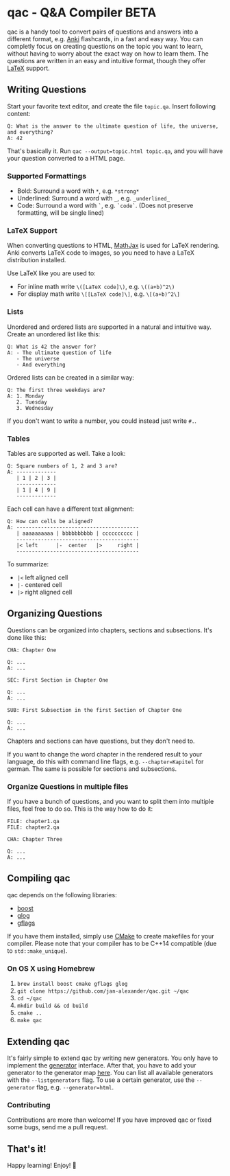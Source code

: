 # qac - Q&A Compiler BETA

qac is a handy tool to convert pairs of questions and answers into a different format, e.g. [Anki](http://ankisrs.net/) flashcards, in a fast
and easy way. You can completly focus on creating questions on the topic you want to learn, without having to worry
about the exact way on how to learn them. The questions are written in an easy and intuitive format, though they offer [LaTeX](https://en.wikipedia.org/wiki/LaTeX) support.

## Writing Questions

Start your favorite text editor, and create the file `topic.qa`. Insert following content:

```
Q: What is the answer to the ultimate question of life, the universe, and everything?
A: 42
```

That's basically it. Run `qac --output=topic.html topic.qa`, and you will have your question converted to a HTML page.

### Supported Formattings

  - Bold: Surround a word with `*`, e.g. `*strong*`
  - Underlined: Surround a word with `_`, e.g. `_underlined_`
  - Code: Surround a word with `` ` ``, e.g. `` `code` ``. (Does not preserve formatting, will be single lined)

### LaTeX Support
 
When converting questions to HTML, [MathJax](https://www.mathjax.org/) is used for LaTeX rendering. Anki converts LaTeX
code to images, so you need to have a LaTeX distribution installed.

Use LaTeX like you are used to:
  - For inline math write `\([LaTeX code]\)`, e.g. `\((a+b)^2\)`
  - For display math write `\[[LaTeX code]\]`, e.g. `\[(a+b)^2\]`

### Lists
Unordered and ordered lists are supported in a natural and intuitive way. Create an unordered list like this:

```
Q: What is 42 the answer for?
A: - The ultimate question of life
   - The universe
   - And everything
```

Ordered lists can be created in a similar way:

```
Q: The first three weekdays are?
A: 1. Monday
   2. Tuesday
   3. Wednesday
```

If you don't want to write a number, you could instead just write `#.`.

### Tables

Tables are supported as well. Take a look:

```
Q: Square numbers of 1, 2 and 3 are?
A: -------------
   | 1 | 2 | 3 |
   -------------
   | 1 | 4 | 9 |
   -------------
```

Each cell can have a different text alignment:

```
Q: How can cells be aligned?
A: ----------------------------------------
   | aaaaaaaaaa | bbbbbbbbbb | cccccccccc |
   ----------------------------------------
   |< left      |-  center   |>     right |
   ----------------------------------------
```

To summarize:
  - `|<` left aligned cell
  - `|-` centered cell
  - `|>` right aligned cell

## Organizing Questions

Questions can be organized into chapters, sections and subsections. It's done like this:

```
CHA: Chapter One

Q: ...
A: ...

SEC: First Section in Chapter One

Q: ...
A: ...

SUB: First Subsection in the first Section of Chapter One

Q: ...
A: ...
```

Chapters and sections can have questions, but they don't need to. 

If you want to change the word chapter in the rendered result to your language, do this with command line flags, e.g.
`--chapter=Kapitel` for german. The same is possible for sections and subsections.

### Organize Questions in multiple files

If you have a bunch of questions, and you want to split them into multiple files, feel free to do so. This is the way
how to do it:

```
FILE: chapter1.qa
FILE: chapter2.qa

CHA: Chapter Three

Q: ...
A: ...
```

## Compiling qac

qac depends on the following libraries:
  - [boost](http://www.boost.org/)
  - [glog](https://github.com/google/glog)
  - [gflags](https://github.com/gflags/gflags)

If you have them installed, simply use [CMake](https://cmake.org/) to create makefiles for your compiler. Please note
that your compiler has to be C++14 compatible (due to `std::make_unique`).

### On OS X using Homebrew
  1. `brew install boost cmake gflags glog`
  2. `git clone https://github.com/jan-alexander/qac.git ~/qac`
  3. `cd ~/qac`
  4. `mkdir build && cd build`
  5. `cmake ..`
  6. `make qac`

## Extending qac

It's fairly simple to extend qac by writing new generators. You only have to implement the 
[generator](https://github.com/jan-alexander/qac/blob/master/include/qac/generator/generator.h) interface. After that, you
have to add your generator to the generator map [here](https://github.com/jan-alexander/qac/blob/master/src/main.cpp#L73). You can list all available generators with the `--listgenerators` flag. To use a certain generator, use the `--generator` flag, e.g. `--generator=html`.

### Contributing
Contributions are more than welcome! If you have improved qac or fixed some bugs, send me a pull request.

## That's it!
Happy learning! Enjoy! :beers:
